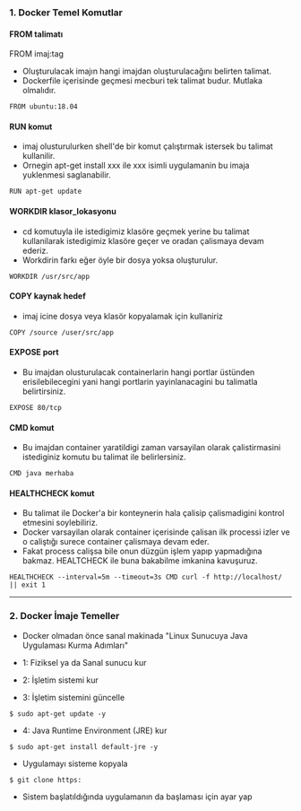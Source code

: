 ### 1. Docker Temel Komutlar

#### FROM talimatı  
FROM imaj:tag
- Oluşturulacak imajın hangi imajdan oluşturulacağını belirten talimat. 
- Dockerfile içerisinde geçmesi mecburi tek talimat budur. Mutlaka olmalıdır. 

```
FROM ubuntu:18.04
```
#### RUN komut
- imaj olusturulurken shell'de bir komut çalıştırmak istersek bu talimat kullanilir. 
- Ornegin apt-get install xxx ile xxx isimli uygulamanin bu imaja yuklenmesi saglanabilir.

```
RUN apt-get update
```
#### WORKDIR klasor_lokasyonu
- cd komutuyla ile istedigimiz klasöre geçmek yerine bu talimat kullanilarak istedigimiz klasöre geçer ve oradan çalismaya devam ederiz. 
- Workdirin farkı eğer öyle bir dosya yoksa oluşturulur.

```
WORKDIR /usr/src/app
```

#### COPY kaynak hedef
- imaj icine dosya veya klasör kopyalamak için kullaniriz

```
COPY /source /user/src/app
```

#### EXPOSE port
- Bu imajdan olusturulacak containerlarin hangi portlar üstünden erisilebilecegini yani hangi portlarin yayinlanacagini bu talimatla belirtirsiniz.

```
EXPOSE 80/tcp
```

#### CMD komut
- Bu imajdan container yaratildigi zaman varsayilan olarak çalistirmasini istediginiz komutu bu talimat ile belirlersiniz.

```
CMD java merhaba
```
#### HEALTHCHECK komut
- Bu talimat ile Docker'a bir konteynerin hala çalisip çalismadigini kontrol etmesini soylebiliriz. 
- Docker varsayilan olarak container içerisinde çalisan ilk processi izler ve o caliştığı surece container çalismaya devam eder. 
- Fakat process calişsa bile onun düzgün işlem yapıp yapmadığına bakmaz. HEALTCHECK ile buna bakabilme imkanina kavuşuruz.

```
HEALTHCHECK --interval=5m --timeout=3s CMD curl -f http://localhost/ || exit 1 
```

-----------------------------------------------------------------------------------------------------------------------------------------------------------------------


### 2. Docker İmaje Temeller

- Docker olmadan önce sanal makinada "Linux Sunucuya Java Uygulaması Kurma Adımları"

- 1: Fiziksel ya da Sanal sunucu kur 

- 2: İşletim sistemi kur

- 3: İşletim sistemini güncelle
```
$ sudo apt-get update -y
```

- 4: Java Runtime Environment (JRE) kur
```
$ sudo apt-get install default-jre -y
```

-  Uygulamayı sisteme kopyala
```
$ git clone https:
```

-  Sistem başlatıldığında uygulamanın da başlaması için ayar yap

























